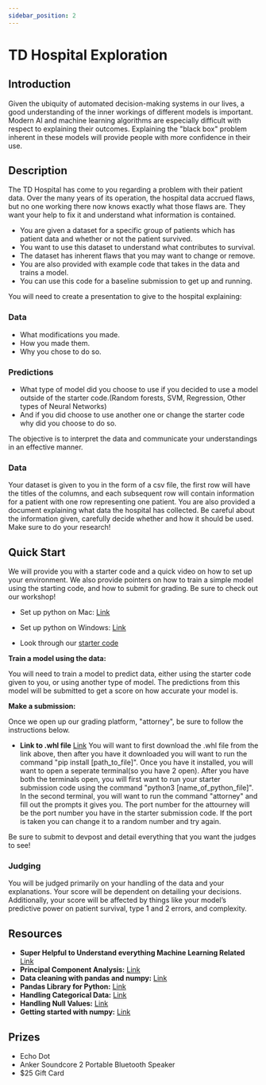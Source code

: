 ```yaml
---
sidebar_position: 2
---
```

# TD Hospital Exploration

## Introduction

Given the ubiquity of automated decision-making systems in our lives, a good understanding of the inner workings of different models is important. Modern AI and machine learning algorithms are especially difficult with respect to explaining their outcomes. Explaining the "black box" problem inherent in these models will provide people with more confidence in their use.

## Description

The TD Hospital has come to you regarding a problem with their patient data. Over the many years of its operation, the hospital data accrued flaws, but no one working there now knows exactly what those flaws are. They want your help to fix it and understand what information is contained.

- You are given a dataset for a specific group of patients which has patient data and whether or not the patient survived.
- You want to use this dataset to understand what contributes to survival.
- The dataset has inherent flaws that you may want to change or remove.
- You are also provided with example code that takes in the data and trains a model.
- You can use this code for a baseline submission to get up and running.

You will need to create a presentation to give to the hospital explaining:

### Data

- What modifications you made.
- How you made them.
- Why you chose to do so.

### Predictions

- What type of model did you choose to use if you decided to use a model outside of the starter code.(Random forests, SVM, Regression, Other types of Neural Networks)
- And if you did choose to use another one or change the starter code why did you choose to do so.

The objective is to interpret the data and communicate your understandings in an effective manner.

### Data

Your dataset is given to you in the form of a csv file, the first row will have the titles of the columns, and each subsequent row will contain information for a patient with one row representing one patient. You are also provided a document explaining what data the hospital has collected. Be careful about the information given, carefully decide whether and how it should be used. Make sure to do your research!

## Quick Start

We will provide you with a starter code and a quick video on how to set up your environment. We also provide pointers on how to train a simple model using the starting code, and how to submit for grading. Be sure to check out our workshop!

- Set up python on Mac: [Link](https://drive.google.com/file/d/1htIW-PlNXZiAZYsef4jqz9k4fnh6hdi8/view?usp=drive_link)
- Set up python on Windows: [Link](https://drive.google.com/file/d/1kIX7gU3Pp54adS2KQTLtytuTxa_kQrBj/view?usp=drive_link)

- Look through our [starter code](https://drive.google.com/file/d/1RwegHMn-CZ4q2qEGf1z_CbnaZj78CoiP/view?usp=drive_link)

**Train a model using the data:**

You will need to train a model to predict data, either using the starter code given to you, or using another type of model. The predictions from this model will be submitted to get a score on how accurate your model is.

**Make a submission:**

Once we open up our grading platform, "attorney", be sure to follow the instructions below.

- **Link to .whl file** [Link](https://drive.google.com/file/d/1MgMhTv38qw8oxFZ-2M8047fGwANkGXDu/view?usp=drive_link)
You will want to first download the .whl file from the link above, then after you have it downloaded you will want to run the command "pip install [path_to_file]". Once you have it installed, you will want to open a seperate terminal(so you have 2 open). After you have both the terminals open, you will first want to run your starter submission code using the command "python3 [name_of_python_file]". In the second terminal, you will want to run the command "attorney" and fill out the prompts it gives you. The port number for the attourney will be the port number you have in the starter submission code. If the port is taken you can change it to a random number and try again. 

Be sure to submit to devpost and detail everything that you want the judges to see!

### Judging

You will be judged primarily on your handling of the data and your explanations. Your score will be dependent on detailing your decisions. Additionally, your score will be affected by things like your model’s predictive power on patient survival, type 1 and 2 errors, and complexity.

## Resources

- **Super Helpful to Understand everything Machine Learning Related** [Link](https://www.youtube.com/@statquest/playlists)
- **Principal Component Analysis:** [Link](https://www.datacamp.com/tutorial/principal-component-analysis-in-python)
- **Data cleaning with pandas and numpy:** [Link](https://realpython.com/python-data-cleaning-numpy-pandas/)
- **Pandas Library for Python:** [Link](https://pandas.pydata.org/docs/)
- **Handling Categorical Data:** [Link](https://www.linkedin.com/pulse/mastering-machine-learning-categorical-data-resources-adeoluwa-atanda/)
- **Handling Null Values:** [Link](https://towardsdatascience.com/7-ways-to-handle-missing-values-in-machine-learning-1a6326adf79e)
- **Getting started with numpy:** [Link](https://numpy.org/doc/stable/user/absolute_beginners.html)

## Prizes
- Echo Dot
- Anker Soundcore 2 Portable Bluetooth Speaker
- $25 Gift Card